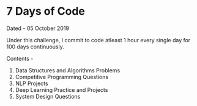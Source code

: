 # 7 Days of Code

Dated - 05 October 2019

Under this challenge, I commit to code atleast 1 hour every single day for 100 days continuously.

Contents -
 
1. Data Structures and Algorithms Problems
2. Competitive Programming Questions 
3. NLP Projects
4. Deep Learning Practice and Projects
5. System Design Questions
